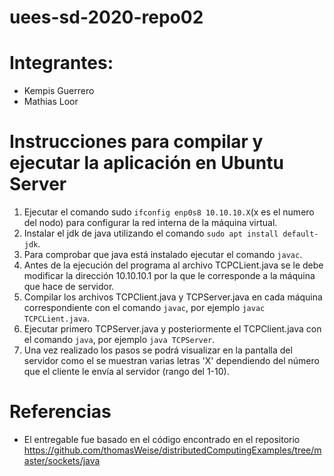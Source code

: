 # uees-sd-2020-repo02
# Integrantes:
* Kempis Guerrero
* Mathias Loor

# Instrucciones para compilar y ejecutar la aplicación en Ubuntu Server
1. Ejecutar el comando sudo `ifconfig enp0s8 10.10.10.X`(x es el numero del nodo) para configurar la red interna de la máquina virtual.
2. Instalar el jdk de java utilizando el comando `sudo apt install default-jdk`.
3. Para comprobar que java está instalado ejecutar el comando `javac`.
4. Antes de la ejecución del programa al archivo TCPCLient.java se le debe modificar la dirección 10.10.10.1 por la que le corresponde a la máquina que hace de servidor.
5. Compilar los archivos TCPClient.java y TCPServer.java en cada máquina correspondiente con el comando `javac`, por ejemplo `javac TCPCLient.java`.
6. Ejecutar primero TCPServer.java y posteriormente el TCPClient.java con el comando `java`, por ejemplo `java TCPServer`.
7. Una vez realizado los pasos se podrá visualizar en la pantalla del servidor como el se muestran varias letras 'X' dependiendo del número que el cliente le envía al servidor (rango del 1-10).

# Referencias
* El entregable fue basado en el código encontrado en el repositorio https://github.com/thomasWeise/distributedComputingExamples/tree/master/sockets/java
